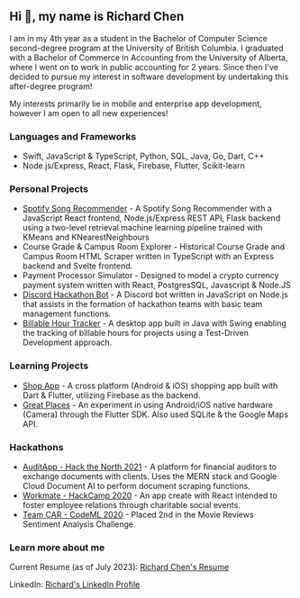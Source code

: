 ## Hi 👋, my name is Richard Chen

I am in my 4th year as a student in the Bachelor of Computer Science second-degree program at the University of British Columbia. I graduated with a Bachelor of Commerce in Accounting from the University of Alberta, where I went on to work in public accounting for 2 years. Since then I've decided to pursue my interest in software development by undertaking this after-degree program! 

My interests primarily lie in mobile and enterprise app development, however I am open to all new experiences!

### Languages and Frameworks
- Swift, JavaScript & TypeScript, Python, SQL, Java, Go, Dart, C++
- Node.js/Express, React, Flask, Firebase, Flutter, Scikit-learn

### Personal Projects
- [Spotify Song Recommender](https://github.com/KDhieb/cpsc-455-project) - A Spotify Song Recommender with a JavaScript React frontend, Node.js/Express REST API, Flask backend using a two-level retrieval machine learning pipeline trained with KMeans and KNearestNeighbours
- Course Grade & Campus Room Explorer - Historical Course Grade and Campus Room HTML Scraper written in TypeScript with an Express backend and Svelte frontend.
- Payment Processor Simulator - Designed to model a crypto currency payment system written with React, PostgresSQL, Javascript & Node.JS
- [Discord Hackathon Bot](https://github.com/rrichc/discord_hackathon_bot) - A Discord bot written in JavaScript on Node.js that assists in the formation of hackathon teams with basic team management functions.
- [Billable Hour Tracker](https://github.com/rrichc/time-tracker) - A desktop app built in Java with Swing enabling the tracking of billable hours for projects using a Test-Driven Development approach.

### Learning Projects
- [Shop App](https://github.com/rrichc/shop_app) - A cross platform (Android & iOS) shopping app built with Dart & Flutter, utilizing Firebase as the backend.
- [Great Places](https://github.com/rrichc/great_places) - An experiment in using Android/iOS native hardware (Camera) through the Flutter SDK. Also used SQLite & the Google Maps API.

### Hackathons
- [AuditApp - Hack the North 2021](https://devpost.com/software/auditapp) - A platform for financial auditors to exchange documents with clients. Uses the MERN stack and Google Cloud Document AI to perform document scraping functions.
- [Workmate - HackCamp 2020](https://devpost.com/software/workmate-kizwr0) - An app create with React intended to foster employee relations through charitable social events.
- [Team CAR - CodeML 2020](https://www.kaggle.com/c/codeml-challenge4/leaderboard) - Placed 2nd in the Movie Reviews Sentiment Analysis Challenge.

### Learn more about me
Current Resume (as of July 2023): [Richard Chen's Resume](https://github.com/rrichc/rrichc/blob/main/Richard_Chen_Resume_with_coop_header.pdf)

LinkedIn: [Richard's LinkedIn Profile](https://www.linkedin.com/in/richard-c-chen/)

<!---
rrichc/rrichc is a ✨ special ✨ repository because its `README.md` (this file) appears on your GitHub profile.
You can click the Preview link to take a look at your changes.
--->
